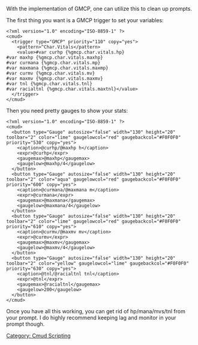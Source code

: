 With the implementation of GMCP, one can utilize this to clean up
prompts.

The first thing you want is a GMCP trigger to set your variables:

    <?xml version="1.0" encoding="ISO-8859-1" ?>
    <cmud>
      <trigger type="GMCP" priority="110" copy="yes">
        <pattern>^Char.Vitals</pattern>
        <value>#var curhp {%gmcp.char.vitals.hp}
    #var maxhp {%gmcp.char.vitals.maxhp}
    #var curmana {%gmcp.char.vitals.mp}
    #var maxmana {%gmcp.char.vitals.maxmp}
    #var curmv {%gmcp.char.vitals.mv}
    #var maxmv {%gmcp.char.vitals.maxmv}
    #var tnl {%gmcp.char.vitals.tnl}
    #var racialtnl {%gmcp.char.vitals.maxtnl}</value>
      </trigger>
    </cmud>

Then you need pretty gauges to show your stats:

    <?xml version="1.0" encoding="ISO-8859-1" ?>
    <cmud>
      <button type="Gauge" autosize="false" width="130" height="20" toolbar="2" color="lime" gaugelowcol="red" gaugebackcol="#F0F0F0" priority="530" copy="yes">
        <caption>@curhp/@maxhp h</caption>
        <expr>@curhp</expr>
        <gaugemax>@maxhp</gaugemax>
        <gaugelow>@maxhp/4</gaugelow>
      </button>
      <button type="Gauge" autosize="false" width="130" height="20" toolbar="2" color="aqua" gaugelowcol="red" gaugebackcol="#F0F0F0" priority="600" copy="yes">
        <caption>@curmana/@maxmana m</caption>
        <expr>@curmana</expr>
        <gaugemax>@maxmana</gaugemax>
        <gaugelow>@maxmana/4</gaugelow>
      </button>
      <button type="Gauge" autosize="false" width="130" height="20" toolbar="2" color="lime" gaugelowcol="red" gaugebackcol="#F0F0F0" priority="610" copy="yes">
        <caption>@curmv/@maxmv mv</caption>
        <expr>@curmv</expr>
        <gaugemax>@maxmv</gaugemax>
        <gaugelow>@maxmv/4</gaugelow>
      </button>
      <button type="Gauge" autosize="false" width="130" height="20" toolbar="2" color="yellow" gaugelowcol="lime" gaugebackcol="#F0F0F0" priority="630" copy="yes">
        <caption>@tnl/@racialtnl tnl</caption>
        <expr>@tnl</expr>
        <gaugemax>@racialtnl</gaugemax>
        <gaugelow>200</gaugelow>
      </button>
    </cmud>

Once you have all this working, you can get rid of hp/mana/mvs/tnl from
your prompt. I do highly recommend keeping lag and monitor in your
prompt though.

[Category: Cmud Scripting](Category:_Cmud_Scripting "wikilink")
